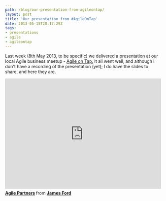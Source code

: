 ```yaml
---
path: /blog/our-presentation-from-agileontap/
layout: post
title: 'Our presentation from #AgileOnTap'
date: 2013-05-15T20:17:29Z
tags:
- presentations
- agile
- agileontap
---
```


Last week (8th May 2013, to be specific) we delivered a presentation at our local Agile business meetup - [Agile on Tap.](http://www.meetup.com/Agile-Peterborough/events/110145712/) It all went well, and although I don't have a recording of the presentation (yet); I do have the slides to share, and here they are.

<iframe src="https://www.slideshare.net/slideshow/embed_code/20945652" width="427" height="356" frameborder="0" marginwidth="0" marginheight="0" scrolling="no" style="border:1px solid #CCC;border-width:1px 1px 0;margin-bottom:5px; max-width:100%; width:100%" allowfullscreen webkitallowfullscreen mozallowfullscreen> </iframe> <div style="margin-bottom:5px"> <strong> <a href="https://www.slideshare.net/psyked/agile-partners" title="Agile Partners" target="_blank">Agile Partners</a> </strong> from <strong><a href="https://www.slideshare.net/psyked" target="_blank">James Ford</a></strong> </div>
